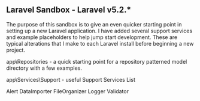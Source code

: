 ## Laravel Sandbox - Laravel v5.2.*

The purpose of this sandbox is to give an even quicker starting point in setting up a new Laravel application.
I have added several support services and example placeholders to help jump start development.
These are typical alterations that I make to each Laravel install before beginning a new project.

app\Repositories - a quick starting point for a repository patterned model directory with a few examples.

app\Services\Support - useful Support Services List

Alert
DataImporter
FileOrganizer
Logger
Validator


